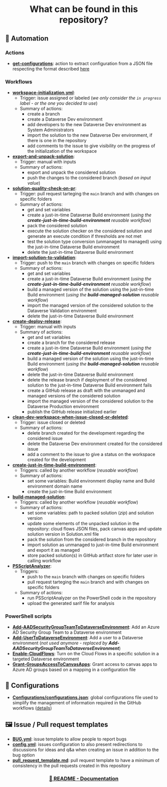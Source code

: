 <p align="center">
    <h1 align="center">
        What can be found in this repository?
    </h1>
</p>

## 🚀 Automation

### Actions

- [**get-configurations**](../.github/actions/get-configurations/action.yml): action to extract configuration from a JSON file respecting the format described [here](./Repository-Setup.md#5---update-global-configurations) 

### Workflows

- [**workspace-initialization.yml**](../.github/workflows/workspace-initialization.yml):
   - Trigger: issue assigned or labeled (*we only consider the `in progress` label - or the one you decided to use*)
   - Summary of actions:
      - create a branch
      - create a Dataverse Dev environment
      - add developers to the new Dataverse Dev environment as System Administrators
      - import the solution to the new Dataverse Dev environment, if there is one in the repository
      - add comments to the issue to give visibility on the progress of the initialization of the workspace
- [**export-and-unpack-solution**](../.github/workflows/export-and-unpack-solution.yml):
   - Trigger: manual with inputs
   - Summary of actions:
      - export and unpack the considered solution
      - push the changes to the considered branch (*based on input value*)
- [**solution-quality-check-on-pr**](../.github/workflows/solution-quality-check-on-pr.yml):
   - Trigger: pull request tarteging the `main` branch and with changes on specific folders
   - Summary of actions:
      - get and set variables
      - create a just-in-time Dataverse Build environment (*using the **create-just-in-time-build-environment** reusable workflow*)
      - pack the considered solution
      - execute the solution checker on the considered solution and generate an execute condition if thresholds are not met
      - test the solution type conversion (unmanaged to managed) using the just-in-time Dataverse Build environment
      - delete the just-in-time Dataverse Build environment
- [**import-solution-to-validation**](../.github/workflows/import-solution-to-validation.yml):
   - Trigger: push to the `main` branch with changes on specific folders
   - Summary of actions:
      - get and set variables
      - create a just-in-time Dataverse Build environment (*using the **create-just-in-time-build-environment** reusable workflow*)
      - build a managed version of the solution using the just-in-time Build environment (*using the **build-managed-solution** reusable workflow*)
      - import the managed version of the considered solution to the Dataverse Validation environment
      - delete the just-in-time Dataverse Build environment
- [**create-deploy-release**](../.github/workflows/create-deploy-release.yml):
   - Trigger: manual with inputs
   - Summary of actions:
      - get and set variables
      - create a branch for the considered release
      - create a just-in-time Dataverse Build environment (*using the **create-just-in-time-build-environment** reusable workflow*)
      - build a managed version of the solution using the just-in-time Build environment (*using the **build-managed-solution** reusable workflow*)
      - delete the just-in-time Dataverse Build environment
      - delete the release branch if deployment of the considered solution to the just-in-time Dataverse Build environment fails
      - create a GitHub release as draft with the unmanaged and managed versions of the considered solution
      - import the managed version of the considered solution to the Dataverse Production environment
      - publish the GitHub release initialized earlier
- [**clean-dev-workspace-when-issue-closed-or-deleted**](../.github/workflows/clean-dev-workspace-when-issue-closed-or-deleted.yml):
   - Trigger: issue closed or deleted
   - Summary of actions:
      - delete branch created for the development regarding the considered issue
      - delete the Dataverse Dev environment created for the considered issue
      - add a comment to the issue to give a status on the workspace created for the development
- [**create-just-in-time-build-environment**](../.github/workflows/create-just-in-time-build-environment.yml):
   - Triggers: called by another workflow (*reusable workflow*)
   - Summary of actions:
      - set some variables: Build environment display name and Build environment domain name
      - create the just-in-time Build environment
- [**build-managed-solution**](../.github/workflows/build-managed-solution.yml):
   - Triggers: called by another workflow (*reusable workflow*)
   - Summary of actions:
      - set some variables: path to packed solution (*zip*) and solution version
      - update some elements of the unpacked solution in the repository: cloud flows JSON files, pack canvas apps and update solution version in Solution.xml file
      - pack the solution from the considered branch in the repository
      - import solution as unmanaged to just-in-time Build environment and export it as managed
      - store packed solution(s) in GitHub artifact store for later user in calling workflow
- [**PSScriptAnalyzer**](../.github/workflows/powershell-analysis.yml):
   - Triggers:
      - push to the `main` branch with changes on specific folders
      - pull request tarteging the `main` branch and with changes on specific folders
   - Summary of actions:
      - run PSScriptAnalyzer on the PowerShell code in the repository
      - upload the generated sarif file for analysis

### PowerShell scripts

- [**Add-AADSecurityGroupTeamToDataverseEnvironment**](../Scripts/Add-AADSecurityGroupTeamToDataverseEnvironment.ps1): Add an Azure AD Security Group Team to a Dataverse environment
- [**Add-UserToDataverseEnvironment**](../Scripts/Add-UserToDataverseEnvironment.ps1): Add a user to a Dataverse environment (*not used anymore - replaced by **Add-AADSecurityGroupTeamToDataverseEnvironment***)
- [**Enable-CloudFlows**](../Scripts/Enable-CloudFlows.ps1): Turn on the Cloud Flows in a specific solution in a targeted Dataverse environment
- [**Grant-GroupsAccessToCanvasApps**](../Scripts/Grant-GroupsAccessToCanvasApps.ps1): Grant access to canvas apps to Azure AD groups based on a mapping in a configuration file

## 🧾 Configurations

- [**Configurations/configurations.json**](../Configurations/configurations.json): global configurations file used to simplify the management of information required in the GitHub workflows ([details](./Repository-Setup.md#5---update-global-configurations))

## 🖼 Issue / Pull request templates

- [**BUG.yml**](../.github/ISSUE_TEMPLATE/BUG.yml): issue template to allow people to report bugs
- [**config.yml**](../.github/ISSUE_TEMPLATE/config.yml): issues configuration to also present redirections to discussions for ideas and q&a when creating an issue in addition to the bug option
- [**pull_request_template.md**](../.github/pull_request_template.md): pull request template to have a minimum of consistency in the pull requests created in this repository

<h3 align="center">
  <a href="../README.md#-documentation">🏡 README - Documentation</a>
</h3>